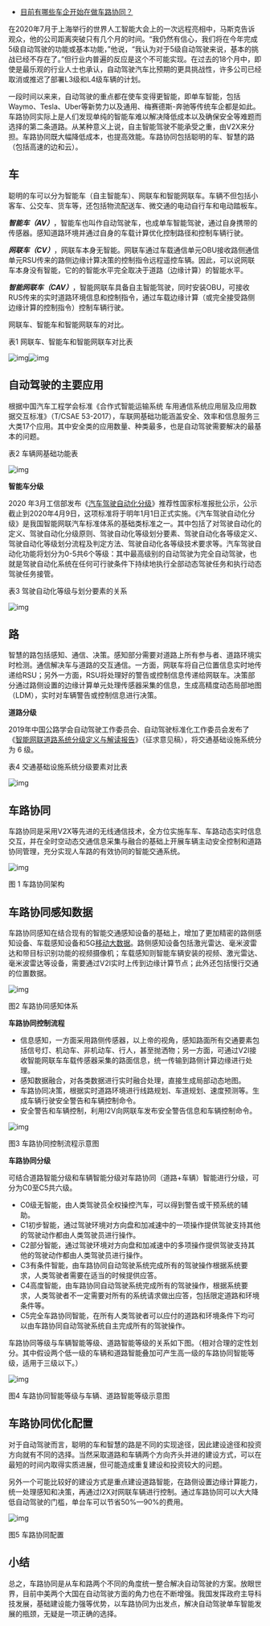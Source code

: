 - [目前有哪些车企开始在做车路协同？](https://www.zhihu.com/question/416647513)

在2020年7月于上海举行的世界人工智能大会上的一次远程亮相中，马斯克告诉观众，他的公司距离突破只有几个月的时间。“我仍然有信心，我们将在今年完成5级自动驾驶的功能或基本功能，”他说，“我认为对于5级自动驾驶来说，基本的挑战已经不存在了。”但行业内普遍的反应是这个不可能实现。在过去的18个月中，即使是最乐观的行业人士也承认，自动驾驶汽车比预期的更具挑战性，许多公司已经取消或推迟了部署L3级和L4级车辆的计划。

一段时间以来来，自动驾驶的重点都在使车变得更智能，即单车智能，包括Waymo、Tesla、Uber等新势力以及通用、梅赛德斯-奔驰等传统车企都是如此。车路协同实际上是人们发现单纯的智能车难以解决降低成本以及确保安全等难题而选择的第二条道路。从某种意义上说，自主智能驾驶不能承受之重，由V2X来分担。车路协同既大幅降低成本，也提高效能。车路协同包括聪明的车、智慧的路（包括高速的边和云）。

## **车**

聪明的车可以分为智能车（自主智能车）、网联车和智能网联车。车辆不但包括小客车、公交车、货车等，还包括物流配送车、微交通的电动自行车和电动踏板车。

***智能车（AV）***，智能车也叫作自动驾驶车，也成单车智能驾驶，通过自身携带的传感器。感知道路环境并通过自身的车载计算优化控制路径和控制车辆行驶。

***网联车（CV）***，网联车本身无智能。网联车通过车载通信单元OBU接收路侧通信单元RSU传来的路侧边缘计算决策的控制指令远程遥控车辆。因此，可以说网联车本身没有智能，它的的智能水平完全取决于道路（边缘计算）的智能水平。

***智能网联车（CAV）***，智能网联车具备自主智能驾驶，同时安装OBU，可接收RUS传来的实时道路环境信息和控制指令，通过车载边缘计算（或完全接受路侧边缘计算的控制指令）控制车辆行驶。

网联车、智能车和智能网联车的对比。

表1 网联车、智能车和智能网联车对比表

![img](https://pic4.zhimg.com/50/v2-e5782e3b5d9d90c4c4f4860aa418c989_720w.jpg?source=1940ef5c)![img](https://pic4.zhimg.com/80/v2-e5782e3b5d9d90c4c4f4860aa418c989_720w.jpg?source=1940ef5c)



## **自动驾驶的主要应用**

根据中国汽车工程学会标准《合作式智能运输系统 车用通信系统应用层及应用数据交互标准》（T/CSAE 53-2017），车联网基础功能涵盖安全、效率和信息服务三大类17个应用。其中安全类的应用数量、种类最多，也是自动驾驶需要解决的最基本的问题。

表2 车辆网基础功能表

![img](https://pic3.zhimg.com/80/v2-4b50a1f37bf652a018d97a6a3edd160a_720w.jpg?source=1940ef5c)



**智能车分级**

2020 年3月工信部发布《[汽车驾驶自动化分级](https://www.zhihu.com/search?q=汽车驾驶自动化分级&search_source=Entity&hybrid_search_source=Entity&hybrid_search_extra={"sourceType"%3A"answer"%2C"sourceId"%3A2246359853})》推荐性国家标准报批公示，公示截止到2020年4月9日，这项标准将于明年1月1日正式实施。《汽车驾驶自动化分级》是我国智能网联汽车标准体系的基础类标准之一。其中包括了对驾驶自动化的定义、驾驶自动化分级原则、驾驶自动化等级划分要素、驾驶自动化各等级定义、驾驶自动化等级划分流程及判定方法、驾驶自动化各等级技术要求等。汽车驾驶自动化功能将划分为0-5共6个等级：其中最高级别的自动驾驶为完全自动驾驶，也就是驾驶自动化系统在任何可行驶条件下持续地执行全部动态驾驶任务和执行动态驾驶任务接管。

表3 驾驶自动化等级与划分要素的关系

![img](https://pic1.zhimg.com/80/v2-dac6fd0e12096513d1f189706abb088a_720w.jpg?source=1940ef5c)

## **路**

智慧的路包括感知、通信、决策。感知部分需要对道路上所有参与者、道路环境实时检测。通信解决车与道路的交互通信。一方面，网联车将自己位置信息实时地传递给RSU；另外一方面，RSU将处理好的警告或控制信息传递给网联车。决策部分通过路侧设置的边缘计算单元处理传感器采集的信息，生成高精度动态局部地图（LDM），实时对车辆警告或控制信息进行决策。

**道路分级**

2019年中国公路学会自动驾驶工作委员会、自动驾驶标准化工作委员会发布了《[智能网联道路系统分级定义与解读报告](https://www.zhihu.com/search?q=智能网联道路系统分级定义与解读报告&search_source=Entity&hybrid_search_source=Entity&hybrid_search_extra={"sourceType"%3A"answer"%2C"sourceId"%3A2246359853})》（征求意见稿），将交通基础设施系统分为 6 级。

表4 交通基础设施系统分级要素对比表

![img](https://pic2.zhimg.com/80/v2-90c83759378fb12a189210375435a967_720w.jpg?source=1940ef5c)

## **车路协同**

车路协同是采用V2X等先进的无线通信技术，全方位实施车车、车路动态实时信息交互，并在全时空动态交通信息采集与融合的基础上开展车辆主动安全控制和道路协同管理，充分实现人车路的有效协同的智能交通系统。

![img](https://pica.zhimg.com/80/v2-124548a5175976f9021d5156abe927d4_720w.jpg?source=1940ef5c)

图 1 车路协同架构

## **车路协同感知数据**

车路协同感知在结合现有的智能交通感知设备的基础上，增加了更加精密的路侧感知设备、车载感知设备和5G[移动大数据](https://www.zhihu.com/search?q=移动大数据&search_source=Entity&hybrid_search_source=Entity&hybrid_search_extra={"sourceType"%3A"answer"%2C"sourceId"%3A2246359853})。路侧感知设备包括激光雷达、毫米波雷达和带目标识别功能的视频摄像机；车载感知则智能车辆安装的视频、激光雷达、毫米波雷达等设备，需要通过V2I实时上传到边缘计算节点；此外还包括慢行交通的位置数据。

![img](https://pica.zhimg.com/80/v2-db7e04cbcb8bf659c3294bd55146816f_720w.jpg?source=1940ef5c)

图2 车路协同感知体系

**车路协同控制流程**

- 信息感知，一方面采用路侧传感器，以上帝的视角，感知路面所有交通要素包括信号灯、机动车、非机动车、行人，甚至抛洒物；另一方面，可通过V2I接收智能网联车车载传感器采集的路面信息，统一传输到路侧计算边缘进行处理。
- 感知数据融合，对各类数据进行实时融合处理，直接生成局部动态地图。
- 车路协同决策，根据实时道路环境进行线路规划、车道规划、速度预测等。生成车辆行驶安全警告和车辆控制命令。
- 安全警告和车辆控制，利用I2V向网联车发布安全警告信息和车辆控制命令。

![img](https://pica.zhimg.com/80/v2-d7ea94a98ebef43f454bc8e1e69bb8bc_720w.jpg?source=1940ef5c)

图3 车路协同控制流程示意图

**车路协同分级**

可结合道路智能分级和车辆智能分级对车路协同（道路+车辆）智能进行分级，可分为C0至C5共六级。

- C0级无智能，由人类驾驶员全权操控汽车，可以得到警告或干预系统的辅助。
- C1初步智能，通过驾驶环境对方向盘和加减速中的一项操作提供驾驶支持其他的驾驶动作都由人类驾驶员进行操作。
- C2部分智能，通过驾驶环境对方向盘和加减速中的多项操作提供驾驶支持其他的驾驶动作都由人类驾驶员进行操作。
- C3有条件智能，由车路协同自动驾驶系统完成所有的驾驶操作根据系统要求，人类驾驶者需要在适当的时候提供应答。
- C4高度智能，由车路协同自动驾驶系统完成所有的驾驶操作，根据系统要求，人类驾驶者不一定需要对所有的系统请求做出应答，包括限定道路和环境条件等。
- C5完全车路协同智能，在所有人类驾驶者可以应付的道路和环境条件下均可以由车路协同自动驾驶系统自主完成所有的驾驶操作。

车路协同等级与车辆智能等级、道路智能等级的关系如下图。（相对合理的定性划分。其中假设两个低一级的车辆和道路智能叠加可产生高一级的车路协同智能等级，适用于三级以下。）

![img](https://pic3.zhimg.com/80/v2-7b928bf48fece50dbdeabee6941eb67e_720w.jpg?source=1940ef5c)

图4 车路协同智能等级与车辆、道路智能等级示意图

## **车路协同优化配置**

对于自动驾驶而言，聪明的车和智慧的路是不同的实现途径，因此建设途径和投资方向就有不同的选择。当然采取道路和车辆两个方向齐头并进的建设方式，可以在最短的时间内取得实质进展，但可能造成重复建设和投资较大的问题。

另外一个可能比较好的建设方式是重点建设道路智能，在路侧设置边缘计算能力，统一处理感知和决策，再通过I2X对网联车辆进行控制。通过车路协同可以大大降低自动驾驶的门槛，单台车可以节省50%—90%的费用。

![img](https://pic2.zhimg.com/80/v2-3d5b066b5092b308540eacdf7be1747d_720w.jpg?source=1940ef5c)

图5 车路协同配置

## **小结**

总之，车路协同是从车和路两个不同的角度统一整合解决自动驾驶的方案。放眼世界，目前中美两个大国在自动驾驶方面的角力也在不断增强。我国发挥政府主导科技发展，基础建设能力强等优势，以车路协同为出发点，解决自动驾驶单车智能发展的瓶颈，无疑是一项正确的选择。